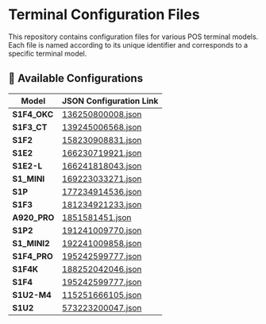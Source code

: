 # Terminal Configuration Files

This repository contains configuration files for various POS terminal models. Each file is named according to its unique identifier and corresponds to a specific terminal model.

## 🔧 Available Configurations

| Model         | JSON Configuration Link |
|---------------|--------------------------|
| **S1F4_OKC**   | [136250800008.json](https://github.com/o4061/configuration/blob/main/136250800008.json) |
| **S1F3_CT**    | [139245006568.json](https://github.com/o4061/configuration/blob/main/139245006568.json) |
| **S1F2**       | [158230908831.json](https://github.com/o4061/configuration/blob/main/158230908831.json) |
| **S1E2**       | [166230719921.json](https://github.com/o4061/configuration/blob/main/166230719921.json) |
| **S1E2-L**     | [166241818043.json](https://github.com/o4061/configuration/blob/main/166241818043.json) |
| **S1_MINI**    | [169223033271.json](https://github.com/o4061/configuration/blob/main/169223033271.json) |
| **S1P**        | [177234914536.json](https://github.com/o4061/configuration/blob/main/177234914536.json) |
| **S1F3**       | [181234921233.json](https://github.com/o4061/configuration/blob/main/181234921233.json) |
| **A920_PRO**   | [1851581451.json](https://github.com/o4061/configuration/blob/main/1851581451.json) |
| **S1P2**       | [191241009770.json](https://github.com/o4061/configuration/blob/main/191241009770.json) |
| **S1_MINI2**   | [192241009858.json](https://github.com/o4061/configuration/blob/main/192241009858.json) |
| **S1F4_PRO**   | [195242599777.json](https://github.com/o4061/configuration/blob/main/195242599777.json) |
| **S1F4K**      | [188252042046.json](https://github.com/o4061/configuration/blob/main/137252123987.json) |
| **S1F4**       | [195242599777.json](https://github.com/o4061/configuration/blob/main/188252042046.json) |
| **S1U2-M4**    | [115251666105.json](https://github.com/o4061/configuration/blob/main/115251666105.json) |
| **S1U2**       | [573223200047.json](https://github.com/o4061/configuration/blob/main/573223200047.json) |
